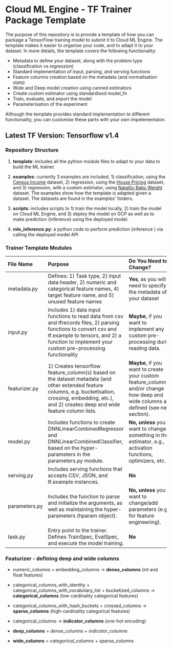 # Cloud ML Engine - TF Trainer Package Template

The purpose of this repository is to provide a template of how you can package a TensorFlow training model to submit it to Cloud ML Engine. 
The template makes it easier to organise your code, and to adapt it to your dataset. In more details, the template covers the following functionality:
* Metadata to define your dataset, along with the problem type (classification vs regression)
* Standard implementation of input, parsing, and serving functions
* Feature columns creation based on the metadata (and normalisation stats)
* Wide and Deep model creation using canned estimators
* Create custom estimator using standardised model_fn
* Train, evaluate, and export the model
* Parameterisation of the experiment

Although the template provides standard implementation to different functionality, you can customise these parts with your own impelementaion.

## Latest TF Version: Tensorflow v1.4

### Repository Structure
1. **template**: includes all the python module files to adapt to your data to build the ML trainer.

2. **examples**: currently 3 examples are included, 1) classification, using the [Census Income](https://archive.ics.uci.edu/ml/datasets/Census+Income) dataset, 2) regression, using the [House Pricing](https://www.kaggle.com/apratim87/housingdata/data) dataset,
and 3) regression, with a custom estimator, using [Natality Baby Weight](https://catalog.data.gov/dataset?tags=birth-weight) dataset.
The examples show how the template is adapted given a dataset. The datasets are found in the examples' folders.


3. **scripts**: includes scripts to 1) train the model locally, 2) train the model on Cloud ML Engine, 
and 3) deploy the model on GCP as well as to make prediction (inference) using the deployed model.

4. **mle_inference.py**: a python code to perform prediction (inference ) via calling  the deployed model API

### Trainer Template Modules


|File Name| Purpose| Do You Need to Change?
|:---|:---|:---
|metadata.py|Defines: 1) Task type, 2) input data header, 2) numeric and categorical feature names,  4) target feature name, and 5) unused feature names  | **Yes**, as you will need to specify the metadata of your dataset 
|input.py| Includes 1) data input functions to read data from csv and tfrecords files, 2) parsing functions to convert csv and tf.example to tensors, and 2) a function to implement your custom pre-processing functionality| **Maybe**, if you want to implement any custom pre-processing during reading data.
|featurizer.py| 1) Creates tensorflow feature_column(s) based on the dataset metadata (and other extended feature columns, e.g. bucketisation, crossing, embedding, etc.), and 2) creates deep and wide feature column lists. | **Maybe**, if you want to create your custom feature_column(s) and/or change how deep and wide columns are defined (see next section). 
|model.py|Includes functions to create DNNLinearCombinedRegressor and DNNLinearCombinedClassifier, based on the hyper-parameters in the parameters.py module.|**No, unless** you want to change something in the estimator, e.g., activation functions, optimizers, etc. 
|serving.py|Includes serving functions that accepts CSV, JSON, and tf.example instances.| **No**
|parameters.py|Includes the function to parse and initialize the arguments, as well as maintaining the hyper-parameters (hparam object).| **No, unless** you want to change/add parameters (e.g. for feature engineering). 
|task.py|Entry point to the trainer. Defines TrainSpec, EvalSpec, and execute the model training.| **No**


### Featurizer - defining deep and wide columns

* numeric_columns + embedding_columns &rarr; **dense_columns** (int and float features)
* categorical_columns_with_identity + categorical_columns_with_vocabolary_list + bucketized_columns &rarr; **categorical_columns** (low-cardinality categorical features)
* categorical_columns_with_hash_buckets + crossed_columns &rarr; **sparse_columns** (high-cardinality categorical features)

* categorical_columns &rarr; **indicator_columns** (one-hot encoding)

* **deep_columns** = *dense_columns* + *indicator_columns*
* **wide_columns** = *categorical_columns* + *sparse_columns*
